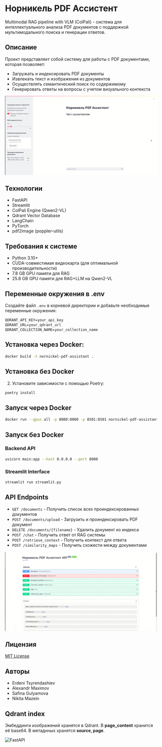 # Норникель PDF Ассистент

Multimodal RAG pipeline with VLM (ColPali) - система для интеллектуального анализа PDF документов с поддержкой мультимодального поиска и генерации ответов.

## Описание

Проект представляет собой систему для работы с PDF документами, которая позволяет:

- Загружать и индексировать PDF документы
- Извлекать текст и изображения из документов
- Осуществлять семантический поиск по содержимому
- Генерировать ответы на вопросы с учетом визуального контекста

![Demo](img/streamlit.gif)

## Технологии

- FastAPI
- Streamlit
- ColPali Engine (Qwen2-VL)
- Qdrant Vector Database
- LangChain
- PyTorch
- pdf2image (poppler-utils)

## Требования к системе

- Python 3.10+
- CUDA-совместимая видеокарта (для оптимальной производительности)
- 7.8 GB GPU памяти для RAG
- 25.8 GB GPU памяти для RAG+LLM на Qwen2-VL

## Переменные окружения в .env

Создайте файл `.env` в корневой директории и добавьте необходимые переменные окружения:
```
QDRANT_API_KEY=your_api_key
QDRANT_URL=your_qdrant_url
QDRANT_COLLECTION_NAME=your_collection_name
```

## Установка через Docker:

```bash
docker build -t nornickel-pdf-assistant .
```

## Установка без Docker

2. Установите зависимости с помощью Poetry:

```bash
poetry install
```



## Запуск через Docker

```bash
docker run --gpus all -p 8000:8000 -p 8501:8501 nornickel-pdf-assistant
```

## Запуск без Docker

### Backend API

```bash
uvicorn main:app --host 0.0.0.0 --port 8000
```

### Streamlit Interface

```bash
streamlit run streamlit.py
```

## API Endpoints

- `GET /documents` - Получить список всех проиндексированных документов
- `POST /documents/upload` - Загрузить и проиндексировать PDF документ
- `DELETE /documents/{filename}` - Удалить документ из индекса
- `POST /chat` - Получить ответ от RAG системы
- `POST /retrieve_context` - Получить контекст для ответа
- `POST /similarity_maps` - Получить схожести между документами

![FastAPI](img/fastapi.gif)

## Лицензия

[MIT License](LICENSE.MD)

## Авторы

- Erdeni Tsyrendashiev
- Alexandr Maximov
- Safina Gulyamova
- Nikita Mazein

## Qdrant index

Эмбеддинги изображений хранятся в Qdrant. В **page_content** хранится её base64. В метаднных хранятся **source, page**.

![FastAPI](img/qdrant.gif)